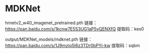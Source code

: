 # MDKNet


hrnetv2_w40_imagenet_pretrained.pth
链接：https://pan.baidu.com/s/1kcnw7E5S3UG1aP5vQENXfQ 
提取码：kes0


output/MDKNet_models/mdknet.pth
链接：https://pan.baidu.com/s/1J9mzjo5l6z3TDr0bPYi-kw 
提取码：sqbm
